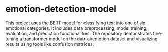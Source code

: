 # emotion-detection-model
This project uses the BERT model for classifying text into one of six emotional categories. It includes data preprocessing, model training, evaluation, and prediction functionalities. The repository demonstrates fine-tuning a transformer model on the dair-ai/emotion dataset and visualizing results using tools like confusion matrices.
